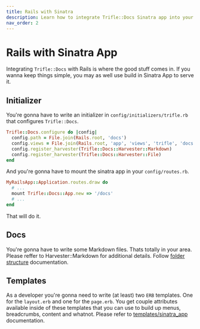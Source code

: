 ```yaml
---
title: Rails with Sinatra
description: Learn how to integrate Trifle::Docs Sinatra app into your Rails application.
nav_order: 2
---
```


# Rails with Sinatra App

Integrating `Trifle::Docs` with Rails is where the good stuff comes in. If you wanna keep things simple, you may as well use build in Sinatra App to serve it.

## Initializer

You're gonna have to write an initializer in `config/initializers/trifle.rb` that configures `Trifle::Docs`.

```ruby
Trifle::Docs.configure do |config|
  config.path = File.join(Rails.root, 'docs')
  config.views = File.join(Rails.root, 'app', 'views', 'trifle', 'docs')
  config.register_harvester(Trifle::Docs::Harvester::Markdown)
  config.register_harvester(Trifle::Docs::Harvester::File)
end
```

And you're gonna have to mount the sinatra app in your `config/routes.rb`.

```ruby
MyRailsApp::Application.routes.draw do
  # ...
  mount Trifle::Docs::App.new => '/docs'
  # ...
end
```

That will do it.

## Docs

You're gonna have to write some Markdown files. Thats totally in your area. Please reffer to Harvester::Markdown for additional details. Follow [folder structure](/trifle-docs/folder_structure) documentation.

## Templates

As a developer you're gonna need to write (at least) two `ERB` templates. One for the `layout.erb` and one for the `page.erb`. You get couple attributes available inside of these templates that you can use to build up menus, breadcrumbs, content and whatnot. Please refer to [templates/sinatra_app](/trifle-docs/templates/sinatra_app) documentation.